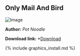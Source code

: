 ## Only Mail And Bird

![Image](https://media.discordapp.net/attachments/703234077167452161/704463230705205369/unknown.png)

**Author:** *Pot Noodle*

**Download link:** *[Download](https://cdn.discordapp.com/attachments/703234077167452161/704462164970438797/NatureSheet_2.xnb)

{% include graphics_install.md %}


